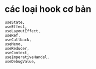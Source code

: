 # **các loại hook cơ bản**

    useState,
    useEffect,
    useLayoutEffect,
    useRef,
    useCallback,
    useMeno,
    useReducer,
    useContext,
    useImperativeHandel,
    useDebugValue,

